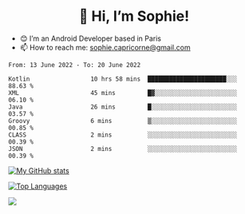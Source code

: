 <h1 align="center"> 👋 Hi, I’m Sophie! </h1>  

- 😊 I’m an Android Developer based in Paris
- 📫 How to reach me: sophie.capricorne@gmail.com


<!--START_SECTION:waka-->

```text
From: 13 June 2022 - To: 20 June 2022

Kotlin                 10 hrs 58 mins  ██████████████████████░░░   88.63 %
XML                    45 mins         █▓░░░░░░░░░░░░░░░░░░░░░░░   06.10 %
Java                   26 mins         █░░░░░░░░░░░░░░░░░░░░░░░░   03.57 %
Groovy                 6 mins          ▒░░░░░░░░░░░░░░░░░░░░░░░░   00.85 %
CLASS                  2 mins          ░░░░░░░░░░░░░░░░░░░░░░░░░   00.39 %
JSON                   2 mins          ░░░░░░░░░░░░░░░░░░░░░░░░░   00.39 %
```

<!--END_SECTION:waka-->

[![My GitHub stats](https://github-readme-stats.vercel.app/api?username=sophicapri&show_icons=true&theme=buefy)](https://github.com/anuraghazra/github-readme-stats)

[![Top Languages](https://github-readme-stats.vercel.app/api/top-langs/?username=sophicapri&langs_count=2&layout=compact)](https://github.com/anuraghazra/github-readme-stats)

![](https://github-readme-streak-stats.herokuapp.com/?user=sophicapri)
